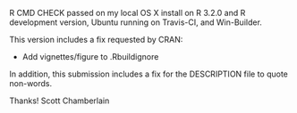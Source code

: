 R CMD CHECK passed on my local OS X install on R 3.2.0 and R development
version, Ubuntu running on Travis-CI, and Win-Builder.

This version includes a fix requested by CRAN:
- Add vignettes/figure to .Rbuildignore 

In addition, this submission includes a fix for the DESCRIPTION file 
to quote non-words.

Thanks! Scott Chamberlain
